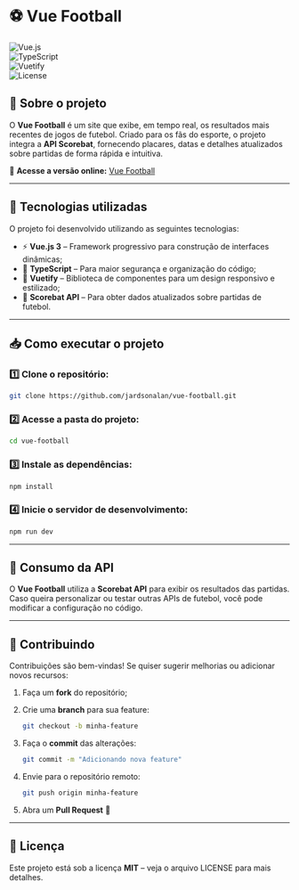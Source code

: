 # ⚽ Vue Football  

![Vue.js](https://img.shields.io/badge/Vue.js-3-green)  
![TypeScript](https://img.shields.io/badge/TypeScript-4-blue)  
![Vuetify](https://img.shields.io/badge/Vuetify-3-purple)  
![License](https://img.shields.io/github/license/jardsonalan/vue-football)  

## 📌 Sobre o projeto  
O **Vue Football** é um site que exibe, em tempo real, os resultados mais recentes de jogos de futebol. Criado para os fãs do esporte, o projeto integra a **API Scorebat**, fornecendo placares, datas e detalhes atualizados sobre partidas de forma rápida e intuitiva.  

🔗 **Acesse a versão online:** [Vue Football](https://jardsonalan.github.io/vue-football/)  

---

## 🚀 Tecnologias utilizadas  
O projeto foi desenvolvido utilizando as seguintes tecnologias:  

- ⚡ **Vue.js 3** – Framework progressivo para construção de interfaces dinâmicas;  
- 🔷 **TypeScript** – Para maior segurança e organização do código;  
- 🎨 **Vuetify** – Biblioteca de componentes para um design responsivo e estilizado;  
- 🔗 **Scorebat API** – Para obter dados atualizados sobre partidas de futebol.  

---

## 📥 Como executar o projeto  

### **1️⃣ Clone o repositório:**  
```bash
git clone https://github.com/jardsonalan/vue-football.git
```

### **2️⃣ Acesse a pasta do projeto:**
```bash
cd vue-football
```

### **3️⃣ Instale as dependências:**
```bash
npm install
```

### **4️⃣ Inicie o servidor de desenvolvimento:**
```bash
npm run dev
```

---

## 📡 Consumo da API
O **Vue Football** utiliza a **Scorebat API** para exibir os resultados das partidas. Caso queira personalizar ou testar outras APIs de futebol, você pode modificar a configuração no código.

---

## 📌 Contribuindo
Contribuições são bem-vindas! Se quiser sugerir melhorias ou adicionar novos recursos:
1. Faça um **fork** do repositório;
2. Crie uma **branch** para sua feature:

   ```bash
   git checkout -b minha-feature
   ```
3. Faça o **commit** das alterações:

   ```bash
   git commit -m "Adicionando nova feature"
   ```
4. Envie para o repositório remoto:

   ```bash
   git push origin minha-feature
   ```
5. Abra um **Pull Request** 🚀

---

## 📄 Licença
Este projeto está sob a licença **MIT** – veja o arquivo LICENSE para mais detalhes.
